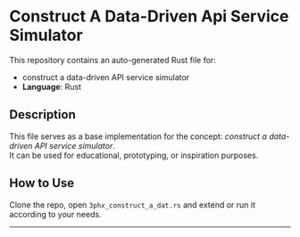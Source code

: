 # Construct A Data-Driven Api Service Simulator

This repository contains an auto-generated Rust file for:

- construct a data-driven API service simulator
- **Language**: Rust

## Description

This file serves as a base implementation for the concept: *construct a data-driven API service simulator*.  
It can be used for educational, prototyping, or inspiration purposes.

## How to Use

Clone the repo, open `3phx_construct_a_dat.rs` and extend or run it according to your needs.

---


